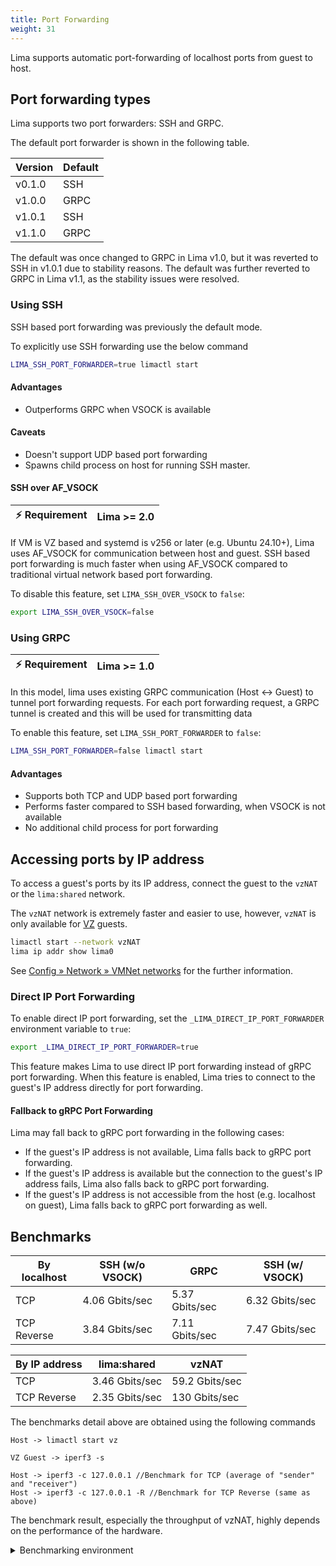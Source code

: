 ```yaml
---
title: Port Forwarding
weight: 31
---
```


Lima supports automatic port-forwarding of localhost ports from guest to host.

## Port forwarding types

Lima supports two port forwarders: SSH and GRPC.

The default port forwarder is shown in the following table.

| Version | Default |
| --------| ------- |
| v0.1.0  | SSH     |
| v1.0.0  | GRPC    |
| v1.0.1  | SSH     |
| v1.1.0  | GRPC    |

The default was once changed to GRPC in Lima v1.0, but it was reverted to SSH in v1.0.1 due to stability reasons.
The default was further reverted to GRPC in Lima v1.1, as the stability issues were resolved.

### Using SSH

SSH based port forwarding was previously the default mode.

To explicitly use SSH forwarding use the below command

```bash
LIMA_SSH_PORT_FORWARDER=true limactl start
```

#### Advantages

- Outperforms GRPC when VSOCK is available

#### Caveats

- Doesn't support UDP based port forwarding
- Spawns child process on host for running SSH master.

#### SSH over AF_VSOCK

| ⚡ Requirement | Lima >= 2.0 |
|---------------|-------------|

If VM is VZ based and systemd is v256 or later (e.g. Ubuntu 24.10+), Lima uses AF_VSOCK for communication between host and guest.
SSH based port forwarding is much faster when using AF_VSOCK compared to traditional virtual network based port forwarding.

To disable this feature, set `LIMA_SSH_OVER_VSOCK` to `false`:

```bash
export LIMA_SSH_OVER_VSOCK=false
```

### Using GRPC

| ⚡ Requirement | Lima >= 1.0 |
|---------------|-------------|

In this model, lima uses existing GRPC communication (Host <-> Guest) to tunnel port forwarding requests.
For each port forwarding request, a GRPC tunnel is created and this will be used for transmitting data

To enable this feature, set `LIMA_SSH_PORT_FORWARDER` to `false`:

```bash
LIMA_SSH_PORT_FORWARDER=false limactl start
```

#### Advantages

- Supports both TCP and UDP based port forwarding
- Performs faster compared to SSH based forwarding, when VSOCK is not available
- No additional child process for port forwarding


## Accessing ports by IP address

To access a guest's ports by its IP address, connect the guest to the `vzNAT` or the `lima:shared` network.

The `vzNAT` network is extremely faster and easier to use, however, `vzNAT` is only available for [VZ](./vmtype/vz.md) guests.

```bash
limactl start --network vzNAT
lima ip addr show lima0
```

See [Config » Network » VMNet networks](./network/vmnet.md) for the further information.

### Direct IP Port Forwarding

To enable direct IP port forwarding, set the `_LIMA_DIRECT_IP_PORT_FORWARDER` environment variable to `true`:

```bash
export _LIMA_DIRECT_IP_PORT_FORWARDER=true
```
This feature makes Lima to use direct IP port forwarding instead of gRPC port forwarding.
When this feature is enabled, Lima tries to connect to the guest's IP address directly for port forwarding.

#### Fallback to gRPC Port Forwarding
Lima may fall back to gRPC port forwarding in the following cases:
- If the guest's IP address is not available, Lima falls back to gRPC port forwarding.
- If the guest's IP address is available but the connection to the guest's IP address fails, Lima also falls back to gRPC port forwarding.
- If the guest's IP address is not accessible from the host (e.g. localhost on guest), Lima falls back to gRPC port forwarding as well.

## Benchmarks

<!-- When updating the benchmark result, make sure to update the benchmarking environment too -->

| By localhost | SSH (w/o VSOCK) | GRPC           | SSH (w/ VSOCK)  |
|--------------|-----------------|----------------|-----------------|
| TCP          | 4.06 Gbits/sec  | 5.37 Gbits/sec | 6.32 Gbits/sec  |
| TCP Reverse  | 3.84 Gbits/sec  | 7.11 Gbits/sec | 7.47 Gbits/sec  |

| By IP address | lima:shared    | vzNAT          |
|---------------|----------------|----------------|
| TCP           | 3.46 Gbits/sec | 59.2 Gbits/sec |
| TCP Reverse   | 2.35 Gbits/sec | 130  Gbits/sec |

The benchmarks detail above are obtained using the following commands

```
Host -> limactl start vz

VZ Guest -> iperf3 -s

Host -> iperf3 -c 127.0.0.1 //Benchmark for TCP (average of "sender" and "receiver")
Host -> iperf3 -c 127.0.0.1 -R //Benchmark for TCP Reverse (same as above)
```

The benchmark result, especially the throughput of vzNAT, highly depends on the performance of the hardware.

<details>
<summary>Benchmarking environment</summary>
<p>

- Lima version: 2.0.0-alpha.2
- Guest: Ubuntu 25.04
  - OpenSSH 9.9p1
  - iperf 3.18
- Host: macOS 26.0.1
  - OpenSSH 10.0p2
  - iperf 3.19.1 (Homebrew)
- Hardware: MacBook Pro 2024 (M4 Max, 128 GiB)

</p>
</details>